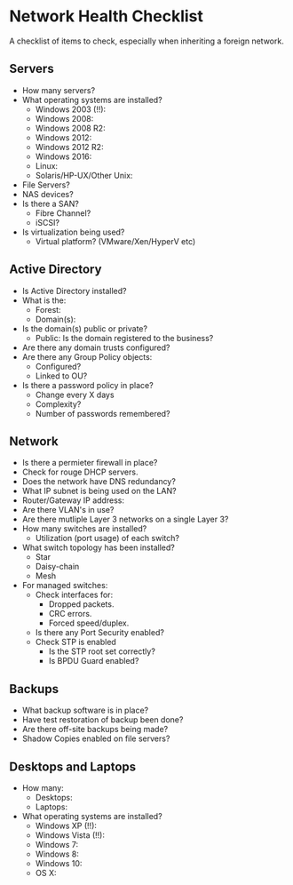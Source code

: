 # Network Health Checklist
A checklist of items to check, especially when inheriting a foreign network.

## Servers

- How many servers?
- What operating systems are installed?
  - Windows 2003 (!!):
  - Windows 2008:
  - Windows 2008 R2:
  - Windows 2012:
  - Windows 2012 R2:
  - Windows 2016:
  - Linux:
  - Solaris/HP-UX/Other Unix:
- File Servers?
- NAS devices?
- Is there a SAN?
  - Fibre Channel?
  - iSCSI?
- Is virtualization being used?
  - Virtual platform? (VMware/Xen/HyperV etc)

## Active Directory

- Is Active Directory installed?
- What is the:
  - Forest:
  - Domain(s):
- Is the domain(s) public or private?
  - Public: Is the domain registered to the business?
- Are there any domain trusts configured?
- Are there any Group Policy objects:
  - Configured?
  - Linked to OU?
- Is there a password policy in place?
  - Change every X days
  - Complexity?
  - Number of passwords remembered?

## Network

- Is there a permieter firewall in place?
- Check for rouge DHCP servers.
- Does the network have DNS redundancy?
- What IP subnet is being used on the LAN?
- Router/Gateway IP address:
- Are there VLAN's in use?
- Are there mutliple Layer 3 networks on a single Layer 3?
- How many switches are installed?
  - Utilization (port usage) of each switch?
- What switch topology has been installed?
  - Star
  - Daisy-chain
  - Mesh
- For managed switches:
  - Check interfaces for:
    - Dropped packets.
    - CRC errors.
    - Forced speed/duplex.
  - Is there any Port Security enabled?
  - Check STP is enabled
    - Is the STP root set correctly?
    - Is BPDU Guard enabled?


## Backups

- What backup software is in place?
- Have test restoration of backup been done?
- Are there off-site backups being made?
- Shadow Copies enabled on file servers?

## Desktops and Laptops

- How many:
  - Desktops:
  - Laptops:
- What operating systems are installed?
  - Windows XP (!!):
  - Windows Vista (!!):
  - Windows 7:
  - Windows 8:
  - Windows 10:
  - OS X:
